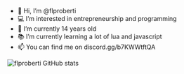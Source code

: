 - 👋 Hi, I’m @flproberti
- 💻 I’m interested in entrepreneurship and programming
- 📅 I’m currently 14 years old
- 📚 I’m currently learning a lot of lua and javascript 
- 📫 You can find me on discord.gg/b7KWWtftQA

![flproberti GitHub stats](https://github-readme-stats.vercel.app/api?username=flproberti&show_icons=true&theme=algolia) 
